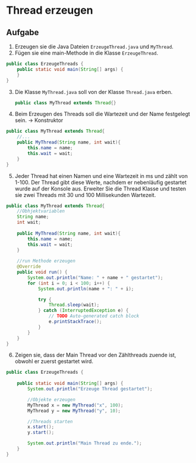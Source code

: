 # Thread erzeugen

## Aufgabe
1. Erzeugen sie die Java Dateien `ErzeugeThread.java` und `MyThread`.
2. Fügen sie eine main-Methode in die Klasse `ErzeugeThread`.
````java
public class ErzeugeThreads {
    public static void main(String[] args) {
    }
}
````
3. Die Klasse `MyThread.java` soll von der Klasse `Thread.java` erben.
    ````java
    public class MyThread extends Thread{}
    ````
4. Beim Erzeugen des Threads soll die Wartezeit und der Name festgelegt sein. -> Konstruktor    
````java
public class MyThread extends Thread{    
    //...
    public MyThread(String name, int wait){
        this.name = name;
        this.wait = wait;
    }
}
````
5. Jeder Thread hat einen Namen und eine Wartezeit in ms und zählt von 1-100. Der Thread gibt diese Werte, nachdem er nebenläufig gestartet wurde auf der Konsole aus. Erweiter Sie die Thread Klasse und testen sie zwei Threads mit 30 und 100 Millisekunden Wartezeit.
````java
public class MyThread extends Thread{    
    //Obhjektvariablen
    String name;
    int wait;
    
    public MyThread(String name, int wait){
        this.name = name;
        this.wait = wait;
    }
    
    //run Methode erzeugen
    @Override
    public void run() {
        System.out.println("Name: " + name + " gestartet");
        for (int i = 0; i < 100; i++) {
            System.out.println(name + ": " + i);

            try {
                Thread.sleep(wait);
            } catch (InterruptedException e) {
                // TODO Auto-generated catch block
                e.printStackTrace();
            }
        }
    }
}
````
6. Zeigen sie, dass der Main Thread vor den Zählthreads zuende ist, obwohl er zuerst gestartet wird.
````java
public class ErzeugeThreads {
    
    public static void main(String[] args) {
        System.out.println("Erzeuge Thread gestartet");

        //Objekte erzeugen
        MyThread x = new MyThread("x", 100);
        MyThread y = new MyThread("y", 10);

        //Threads starten
        x.start();
        y.start();

        System.out.println("Main Thread zu ende.");
    }
}
````